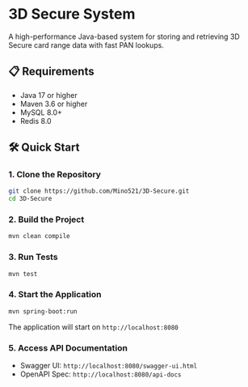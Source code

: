 # 3D Secure System

A high-performance Java-based system for storing and retrieving 3D Secure card range data with fast PAN lookups.

## 📋 Requirements

- Java 17 or higher
- Maven 3.6 or higher
- MySQL 8.0+
- Redis 8.0

## 🛠️ Quick Start

### 1. Clone the Repository

```bash
git clone https://github.com/Mino521/3D-Secure.git
cd 3D-Secure
```

### 2. Build the Project

```bash
mvn clean compile
```

### 3. Run Tests

```bash
mvn test
```

### 4. Start the Application

```bash
mvn spring-boot:run
```

The application will start on `http://localhost:8080`

### 5. Access API Documentation

- Swagger UI: `http://localhost:8080/swagger-ui.html`
- OpenAPI Spec: `http://localhost:8080/api-docs`